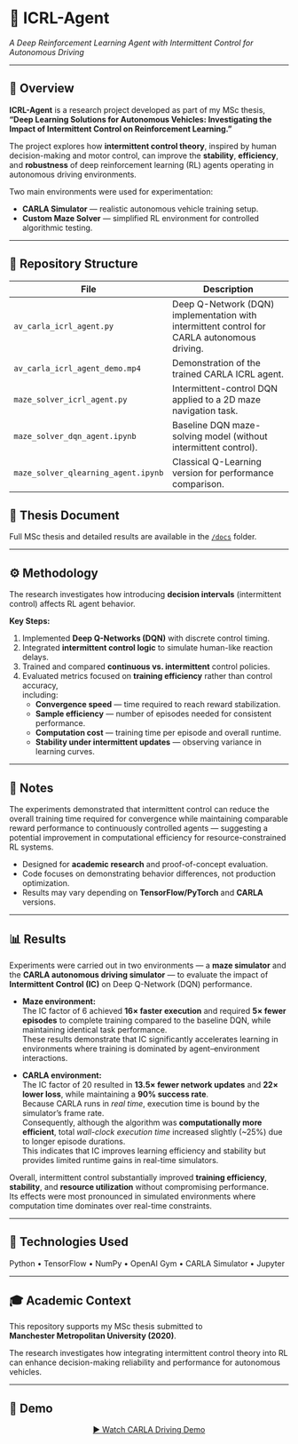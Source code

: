 # 🤖 ICRL-Agent
*A Deep Reinforcement Learning Agent with Intermittent Control for Autonomous Driving*

---

## 🧭 Overview
**ICRL-Agent** is a research project developed as part of my MSc thesis,  
**“Deep Learning Solutions for Autonomous Vehicles: Investigating the Impact of Intermittent Control on Reinforcement Learning.”**

The project explores how **intermittent control theory**, inspired by human decision-making and motor control, can improve the **stability**, **efficiency**, and **robustness** of deep reinforcement learning (RL) agents operating in autonomous driving environments.

Two main environments were used for experimentation:
- **CARLA Simulator** — realistic autonomous vehicle training setup.  
- **Custom Maze Solver** — simplified RL environment for controlled algorithmic testing.

---

## 🧱 Repository Structure

| File | Description |
|------|--------------|
| `av_carla_icrl_agent.py` | Deep Q-Network (DQN) implementation with intermittent control for CARLA autonomous driving. |
| `av_carla_icrl_agent_demo.mp4` | Demonstration of the trained CARLA ICRL agent. |
| `maze_solver_icrl_agent.py` | Intermittent-control DQN applied to a 2D maze navigation task. |
| `maze_solver_dqn_agent.ipynb` | Baseline DQN maze-solving model (without intermittent control). |
| `maze_solver_qlearning_agent.ipynb` | Classical Q-Learning version for performance comparison. |

## 📄 Thesis Document
Full MSc thesis and detailed results are available in the [`/docs`](./docs) folder.

---

## ⚙️ Methodology
The research investigates how introducing **decision intervals** (intermittent control) affects RL agent behavior.

**Key Steps:**
1. Implemented **Deep Q-Networks (DQN)** with discrete control timing.  
2. Integrated **intermittent control logic** to simulate human-like reaction delays.  
3. Trained and compared **continuous vs. intermittent** control policies.  
4. Evaluated metrics focused on **training efficiency** rather than control accuracy,  
   including:
   - **Convergence speed** — time required to reach reward stabilization.  
   - **Sample efficiency** — number of episodes needed for consistent performance.  
   - **Computation cost** — training time per episode and overall runtime.  
   - **Stability under intermittent updates** — observing variance in learning curves.  

---

## 🧪 Notes
The experiments demonstrated that intermittent control can reduce the overall training
time required for convergence while maintaining comparable reward performance to
continuously controlled agents — suggesting a potential improvement in computational
efficiency for resource-constrained RL systems.

- Designed for **academic research** and proof-of-concept evaluation.  
- Code focuses on demonstrating behavior differences, not production optimization.  
- Results may vary depending on **TensorFlow/PyTorch** and **CARLA** versions.  

---

## 📊 Results

Experiments were carried out in two environments — a **maze simulator** and the **CARLA autonomous driving simulator** — to evaluate the impact of **Intermittent Control (IC)** on Deep Q-Network (DQN) performance.

- **Maze environment:**  
  The IC factor of 6 achieved **16× faster execution** and required **5× fewer episodes** to complete training compared to the baseline DQN, while maintaining identical task performance.  
  These results demonstrate that IC significantly accelerates learning in environments where training is dominated by agent–environment interactions.

- **CARLA environment:**  
  The IC factor of 20 resulted in **13.5× fewer network updates** and **22× lower loss**, while maintaining a **90% success rate**.  
  Because CARLA runs in *real time*, execution time is bound by the simulator’s frame rate.  
  Consequently, although the algorithm was **computationally more efficient**, total *wall-clock execution time* increased slightly (~25%) due to longer episode durations.  
  This indicates that IC improves learning efficiency and stability but provides limited runtime gains in real-time simulators.

Overall, intermittent control substantially improved **training efficiency**, **stability**, and **resource utilization** without compromising performance.  
Its effects were most pronounced in simulated environments where computation time dominates over real-time constraints.

---

## 🧰 Technologies Used
Python • TensorFlow • NumPy • OpenAI Gym • CARLA Simulator • Jupyter  

---

## 🎓 Academic Context
This repository supports my MSc thesis submitted to  
**Manchester Metropolitan University (2020)**.  

The research investigates how integrating intermittent control theory into RL can enhance decision-making reliability and performance for autonomous vehicles.

---

## 🎥 Demo
<p align="center">
  <a href="av_carla_icrl_agent_demo.mp4">▶️ Watch CARLA Driving Demo</a>
</p>
